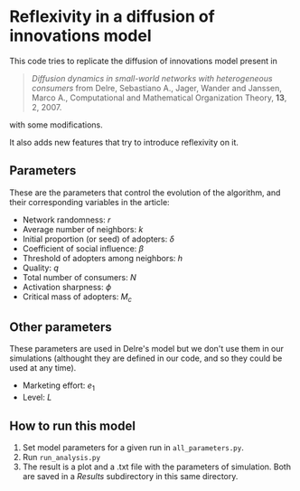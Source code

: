 # Reflexivity in a diffusion of innovations model

This code tries to replicate the diffusion of innovations model present in

> *Diffusion dynamics in small-world networks with heterogeneous consumers*
from Delre, Sebastiano A., Jager, Wander and Janssen, Marco A.,
Computational and Mathematical Organization Theory, **13**, 2, 2007.

with some modifications.

It also adds new features that try to introduce reflexivity on it.


## Parameters

These are the parameters that control the evolution of the algorithm, and their
corresponding variables in the article:

* Network randomness: $r$
* Average number of neighbors: $k$
* Initial proportion (or seed) of adopters: $\delta$
* Coefficient of social influence: $\beta$
* Threshold of adopters among neighbors: $h$
* Quality: $q$
* Total number of consumers: $N$
* Activation sharpness: $\phi$
* Critical mass of adopters: $M_{c}$


## Other parameters

These parameters are used in Delre's model but we don't use them in our
simulations (althought they are defined in our code, and so they could be used
at any time).

* Marketing effort: $e_{1}$
* Level: $L$


## How to run this model

1. Set model parameters for a given run in `all_parameters.py`.
2. Run `run_analysis.py`
3. The result is a plot and a .txt file with the parameters of
   simulation. Both are saved in a *Results* subdirectory in this
   same directory.
